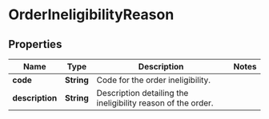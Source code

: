 
# OrderIneligibilityReason

## Properties
Name | Type | Description | Notes
------------ | ------------- | ------------- | -------------
**code** | **String** | Code for the order ineligibility. | 
**description** | **String** | Description detailing the ineligibility reason of the order. | 




